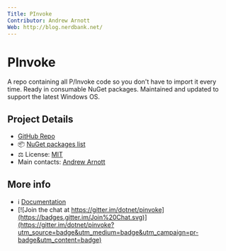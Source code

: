 ```yaml
---
Title: PInvoke
Contributor: Andrew Arnott
Web: http://blog.nerdbank.net/
---
```

# PInvoke

A repo containing all P/Invoke code so you don't have to import it every time.
Ready in consumable NuGet packages.
Maintained and updated to support the latest Windows OS.

## Project Details

* [GitHub Repo](https://github.com/dotnet/pinvoke)
* 📦 [NuGet packages list](https://github.com/dotnet/pinvoke#distribution)
* ⚖ License: [MIT](https://github.com/dotnet/pinvoke/tree/master/LICENSE)
* Main contacts: [Andrew Arnott](https://keybase.io/aarnott)

## More info

* ℹ️ [Documentation](https://github.com/dotnet/pinvoke/tree/master/README.md)
* [![Join the chat at https://gitter.im/dotnet/pinvoke](https://badges.gitter.im/Join%20Chat.svg)](https://gitter.im/dotnet/pinvoke?utm_source=badge&utm_medium=badge&utm_campaign=pr-badge&utm_content=badge)
